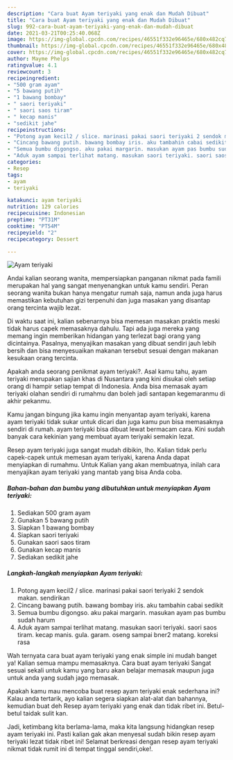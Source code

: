 ```yaml
---
description: "Cara buat Ayam teriyaki yang enak dan Mudah Dibuat"
title: "Cara buat Ayam teriyaki yang enak dan Mudah Dibuat"
slug: 992-cara-buat-ayam-teriyaki-yang-enak-dan-mudah-dibuat
date: 2021-03-21T00:25:40.068Z
image: https://img-global.cpcdn.com/recipes/46551f332e96465e/680x482cq70/ayam-teriyaki-foto-resep-utama.jpg
thumbnail: https://img-global.cpcdn.com/recipes/46551f332e96465e/680x482cq70/ayam-teriyaki-foto-resep-utama.jpg
cover: https://img-global.cpcdn.com/recipes/46551f332e96465e/680x482cq70/ayam-teriyaki-foto-resep-utama.jpg
author: Mayme Phelps
ratingvalue: 4.1
reviewcount: 3
recipeingredient:
- "500 gram ayam"
- "5 bawang putih"
- "1 bawang bombay"
- " saori teriyaki"
- " saori saos tiram"
- " kecap manis"
- "sedikit jahe"
recipeinstructions:
- "Potong ayam kecil2 / slice. marinasi pakai saori teriyaki 2 sendok makan. sendirikan"
- "Cincang bawang putih. bawang bombay iris. aku tambahin cabai sedikit"
- "Semua bumbu digongso. aku pakai margarin. masukan ayam pas bumbu sudah harum"
- "Aduk ayam sampai terlihat matang. masukan saori teriyaki. saori saos tiram. kecap manis. gula. garam. oseng sampai bner2 matang. koreksi rasa"
categories:
- Resep
tags:
- ayam
- teriyaki

katakunci: ayam teriyaki 
nutrition: 129 calories
recipecuisine: Indonesian
preptime: "PT31M"
cooktime: "PT54M"
recipeyield: "2"
recipecategory: Dessert

---
```



![Ayam teriyaki](https://img-global.cpcdn.com/recipes/46551f332e96465e/680x482cq70/ayam-teriyaki-foto-resep-utama.jpg)

Andai kalian seorang wanita, mempersiapkan panganan nikmat pada famili merupakan hal yang sangat menyenangkan untuk kamu sendiri. Peran seorang  wanita bukan hanya mengatur rumah saja, namun anda juga harus memastikan kebutuhan gizi terpenuhi dan juga masakan yang disantap orang tercinta wajib lezat.

Di waktu  saat ini, kalian sebenarnya bisa memesan masakan praktis meski tidak harus capek memasaknya dahulu. Tapi ada juga mereka yang memang ingin memberikan hidangan yang terlezat bagi orang yang dicintainya. Pasalnya, menyajikan masakan yang dibuat sendiri jauh lebih bersih dan bisa menyesuaikan makanan tersebut sesuai dengan makanan kesukaan orang tercinta. 



Apakah anda seorang penikmat ayam teriyaki?. Asal kamu tahu, ayam teriyaki merupakan sajian khas di Nusantara yang kini disukai oleh setiap orang di hampir setiap tempat di Indonesia. Anda bisa memasak ayam teriyaki olahan sendiri di rumahmu dan boleh jadi santapan kegemaranmu di akhir pekanmu.

Kamu jangan bingung jika kamu ingin menyantap ayam teriyaki, karena ayam teriyaki tidak sukar untuk dicari dan juga kamu pun bisa memasaknya sendiri di rumah. ayam teriyaki bisa dibuat lewat bermacam cara. Kini sudah banyak cara kekinian yang membuat ayam teriyaki semakin lezat.

Resep ayam teriyaki juga sangat mudah dibikin, lho. Kalian tidak perlu capek-capek untuk memesan ayam teriyaki, karena Anda dapat menyiapkan di rumahmu. Untuk Kalian yang akan membuatnya, inilah cara menyajikan ayam teriyaki yang mantab yang bisa Anda coba.

<!--inarticleads1-->

##### Bahan-bahan dan bumbu yang dibutuhkan untuk menyiapkan Ayam teriyaki:

1. Sediakan 500 gram ayam
1. Gunakan 5 bawang putih
1. Siapkan 1 bawang bombay
1. Siapkan  saori teriyaki
1. Gunakan  saori saos tiram
1. Gunakan  kecap manis
1. Sediakan sedikit jahe




<!--inarticleads2-->

##### Langkah-langkah menyiapkan Ayam teriyaki:

1. Potong ayam kecil2 / slice. marinasi pakai saori teriyaki 2 sendok makan. sendirikan
1. Cincang bawang putih. bawang bombay iris. aku tambahin cabai sedikit
1. Semua bumbu digongso. aku pakai margarin. masukan ayam pas bumbu sudah harum
1. Aduk ayam sampai terlihat matang. masukan saori teriyaki. saori saos tiram. kecap manis. gula. garam. oseng sampai bner2 matang. koreksi rasa




Wah ternyata cara buat ayam teriyaki yang enak simple ini mudah banget ya! Kalian semua mampu memasaknya. Cara buat ayam teriyaki Sangat sesuai sekali untuk kamu yang baru akan belajar memasak maupun juga untuk anda yang sudah jago memasak.

Apakah kamu mau mencoba buat resep ayam teriyaki enak sederhana ini? Kalau anda tertarik, ayo kalian segera siapkan alat-alat dan bahannya, kemudian buat deh Resep ayam teriyaki yang enak dan tidak ribet ini. Betul-betul taidak sulit kan. 

Jadi, ketimbang kita berlama-lama, maka kita langsung hidangkan resep ayam teriyaki ini. Pasti kalian gak akan menyesal sudah bikin resep ayam teriyaki lezat tidak ribet ini! Selamat berkreasi dengan resep ayam teriyaki nikmat tidak rumit ini di tempat tinggal sendiri,oke!.

